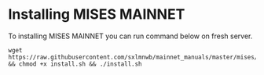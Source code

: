 # Installing MISES MAINNET
To installing MISES MAINNET you can run command below on fresh server.
```
wget https://raw.githubusercontent.com/sxlmnwb/mainnet_manuals/master/mises/install.sh && chmod +x install.sh && ./install.sh
```
